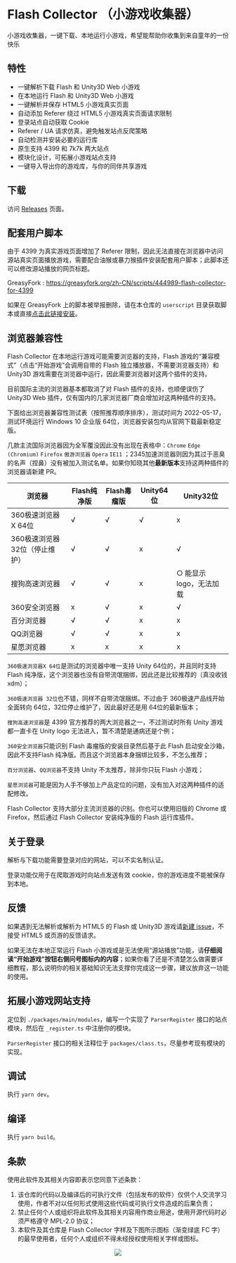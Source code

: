 # Flash Collector （小游戏收集器）

小游戏收集器，一键下载、本地运行小游戏，希望能帮助你收集到来自童年的一份快乐

## 特性

- 一键解析下载 Flash 和 Unity3D Web 小游戏
- 在本地运行 Flash 和 Unity3D Web 小游戏
- 一键解析并保存 HTML5 小游戏真实页面
- 自动添加 Referer 绕过 HTML5 小游戏真实页面请求限制
- 登录站点自动获取 Cookie
- Referer / UA 请求仿真，避免触发站点反爬策略
- 自动检测并安装必要的运行库
- 原生支持 4399 和 7k7k 两大站点
- 模块化设计，可拓展小游戏站点支持
- 一键导入导出你的游戏库，与你的同伴共享游戏

## 下载

访问 [Releases](https://github.com/Cnotech/flash-collector/releases) 页面。

## 配套用户脚本

由于 4399 为真实游戏页面增加了 Referer 限制，因此无法直接在浏览器中访问源站真实页面播放游戏，需要配合油猴或暴力猴插件安装配套用户脚本；此脚本还可以修改源站播放的网页标题。

GreasyFork : https://greasyfork.org/zh-CN/scripts/444989-flash-collector-for-4399

如果在 GreasyFork 上的脚本被举报删除，请在本仓库的 `userscript`
目录获取脚本或直接[点击此链接安装](https://github.com/Cnotech/flash-collector/raw/master/userscript/flash-collector-script.user.js)。

## 浏览器兼容性

Flash Collector 在本地运行游戏可能需要浏览器的支持，Flash 游戏的“兼容模式”（点击“开始游戏”会调用自带的 Flash 独立播放器，不需要浏览器支持）和 Unity3D 游戏需要在浏览器中运行，因此需要浏览器对这两个插件的支持。

目前国际主流的浏览器基本都取消了对 Flash 插件的支持，也顺便误伤了 Unity3D Web 插件，仅有国内的几家浏览器厂商会增加对这两种插件的支持。

下面给出浏览器兼容性测试表（按照推荐顺序排序），测试时间为 2022-05-17，测试环境运行 Windows 10 企业版 64位，浏览器安装包均从官网下载最新稳定版。

几款主流国际浏览器因为全军覆没因此没有出现在表格中：`Chrome` `Edge (Chromium)` `Firefox` `傲游浏览器` `Opera` `IE11`
；2345加速浏览器则因为其过于恶臭的名声（捏鼻）没有被加入测试名单。如果你知晓其他**最新版本**支持这两种插件的浏览器请新建 PR。

| 浏览器                | Flash纯净版 | Flash毒瘤版 | Unity64位 | Unity32位       |
|--------------------|----------|----------|----------|----------------|
| 360极速浏览器X 64位      | √        | √        | √        | x              |
| 360极速浏览器 32位（停止维护） | √        | √        | x        | √              |
| 搜狗高速浏览器            | √        | √        | x        | ○ 能显示logo，无法加载 |
| 360安全浏览器           | x        | √        | x        | √              |
| 百分浏览器              | √        | √        | x        | x              |
| QQ浏览器              | √        | √        | x        | x              |
| 星愿浏览器              | x        | x        | x        | x              |

`360极速浏览器X 64位`是测试的浏览器中唯一支持 Unity 64位的，并且同时支持 Flash 纯净版，这个浏览器也没有自带流氓捆绑，因此还是比较推荐的（真没收钱xdm）；

`360极速浏览器 32位`也不错，同样不自带流氓捆绑。不过由于 360极速产品线开始全面转向 64位，32位停止维护了，因此最好还是用 64位的最新版本；

`搜狗高速浏览器`是 4399 官方推荐的两大浏览器之一，不过测试时所有 Unity 游戏都一直卡在 Unity logo 无法进入，暂不清楚是通病还是个例；

`360安全浏览器`只能识别 Flash 毒瘤版的安装目录然后基于此 Flash 启动安全沙箱，因此不支持Flash 纯净版。而且这个浏览器本身捆绑比较多，不怎么推荐；

`百分浏览器`、`QQ浏览器`不支持 Unity 不太推荐，除非你只玩 Flash 小游戏；

`星愿浏览器`可能是因为人手不够加上产品定位的问题，没有加入对这两种插件的适配修改。

Flash Collector 支持大部分主流浏览器的识别。你也可以使用旧版的 Chrome 或 Firefox，然后通过 Flash Collector 安装纯净版的 Flash 运行库插件。

## 关于登录

解析与下载功能需要登录对应的网站，可以不实名制认证。

登录功能仅用于在爬取游戏时向站点发送有效 cookie，你的游戏进度不能被保存到本地。

## 反馈

如果遇到无法解析或解析为 HTML5 的 Flash 或 Unity3D 游戏请[新建 issue](https://github.com/Cnotech/flash-collector/issues)，不接受 HTML5
或页游的反馈请求。

如果无法在本地正常运行 Flash 小游戏或是无法使用“源站播放”功能，请**仔细阅读“开始游戏”按钮右侧问号图标内的内容**；如果你看了还是不清楚怎么做需要详细教程，那么说明你的相关基础知识无法支撑你完成这一步骤，建议放弃这一功能的使用。

## 拓展小游戏网站支持

定位到 `./packages/main/modules`，编写一个实现了 `ParserRegister` 接口的站点模块，然后在 `_register.ts` 中注册你的模块。

`ParserRegister` 接口的相关注释位于 `packages/class.ts`，尽量参考现有模块的实现。

## 调试

执行 `yarn dev`。

## 编译

执行 `yarn build`。

## 条款

使用此软件及其相关内容即表示您同意下述条款：

1. 该仓库的代码以及编译后的可执行文件（包括发布的软件）仅供个人交流学习使用，作者不对以任何形式使用这些代码或可执行文件造成的后果负责；
2. 禁止任何个人或组织将此软件及其相关内容用作商业用途，使用开源代码时必须严格遵守 MPL-2.0 协议；
3. 本软件及其仓库是 Flash Collector 字样及下图所示图标（渐变绿底 FC 字）的最早使用者，任何个人或组织不得未经授权使用相关字样或图标。

<div align=center>
    <img src="retinue/favicon.ico"/>
</div>
